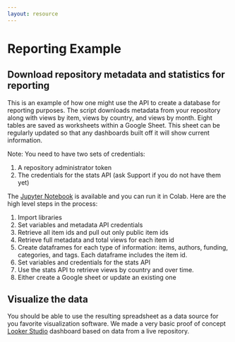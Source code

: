 ```yaml
---
layout: resource
---
```


# Reporting Example

## Download repository metadata and statistics for reporting

This is an example of how one might use the API to create a database for reporting purposes. The script downloads metadata from your repository along with views by item, views by country, and views by month. Eight tables are saved as worksheets within a Google Sheet. This sheet can be regularly updated so that any dashboards built off it will show current information.

Note: You need to have two sets of credentials:

1. A repository administrator token
2. The credentials for the stats API (ask Support if you do not have them yet)

The [Jupyter Notebook](https://colab.research.google.com/drive/17GtCZHfRT6kDe_Rbrj9EkIpnxyO3iuRH?usp=sharing) is available and you can run it in Colab. Here are the high level steps in the process:
1. Import libraries
2. Set variables and metadata API credentials
3. Retrieve all item ids and pull out only public item ids
4. Retrieve full metadata and total views for each item id
5. Create dataframes for each type of information: items, authors, funding, categories, and tags. Each dataframe includes the item id.
6. Set variables and credentials for the stats API
7. Use the stats API to retrieve views by country and over time.
8. Either create a Google sheet or update an existing one

## Visualize the data

You should be able to use the resulting spreadsheet as a data source for you favorite visualization software. We made a very basic proof of concept <a href="https://lookerstudio.google.com/reporting/21c1ab3b-f1a1-44dd-9bc0-ff8665650a5c" target="_blank">Looker Studio</a> dashboard based on data from a live repository.

